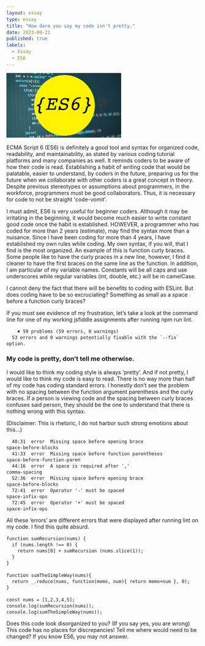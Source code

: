 ```yaml
---
layout: essay
type: essay
title: "How dare you say my code isn't pretty."
date: 2023-09-21
published: true
labels:
  - Essay
  - ES6
---
```


<img width="300px" class="rounded float-start pe-4" src="/img/essay/es6Img.jpeg">

ECMA Script 6 (ES6) is definitely a good tool and syntax for organized code, readability, and maintainability, as stated by various coding tutorial platforms and many companies as well. It reminds coders to be aware of how their code is read. Establishing a habit of writing code that would be palatable, easier to understand, by coders in the future, preparing us for the future when we collaborate with other coders is a great concept in theory. Despite previous stereotypes or assumptions about programmers, in the workforce, programmers must be good collaborators. Thus, it is necessary for code to not be straight 'code-vomit'.

I must admit, ES6 is very useful for beginner coders. Although it may be irritating in the beginning, it would become much easier to write constant good code once the habit is established. HOWEVER, a programmer who has coded for more than 2 years (estimate), may find the syntax more than a nuisance. Since I have been coding for more than 4 years, I have established my own rules while coding. My own syntax, if you will, that I find is the most organized. An example of this is function curly braces. Some people like to have the curly praces in a new line, however, I find it cleaner to have the first braces on the same line as the function. In addition, I am particular of my variable names. Constants will be all caps and use underscores while regular variables (int, double, etc.) will be in camelCase. 

I cannot deny the fact that there will be benefits to coding with ESLint. But does coding have to be so excruciating? Something as small as a space before a function curly braces?

If you must see evidence of my frustration, let’s take a look at the command line for one of my working jsfiddle assignments after running npm run lint.

```
	✖ 59 problems (59 errors, 0 warnings)
  53 errors and 0 warnings potentially fixable with the `--fix` option.
```
### My code is pretty, don’t tell me otherwise.
I would like to think my coding style is always ‘pretty’. And if not pretty, I would like to think my code is easy to read. There is no way more than half of my code has coding standard errors. I honestly don’t see the problem with no spacing between the function argument parenthesis and the curly braces. If a person is viewing code and the spacing between curly braces confuses said person, they should be the one to understand that there is nothing wrong with this syntax.

(Disclaimer: This is rhetoric, I do not harbor such strong emotions about this…)

```
  40:31  error  Missing space before opening brace                                                      space-before-blocks
  41:33  error  Missing space before function parentheses                                               space-before-function-paren
  44:16  error  A space is required after ','                                                           comma-spacing
  52:36  error  Missing space before opening brace                                                      space-before-blocks
  72:41  error  Operator '-' must be spaced                                                             space-infix-ops
  72:45  error  Operator '+' must be spaced                                                             space-infix-ops
```

All these ‘errors’ are different errors that were displayed after running lint on my code. I find this quite absurd.

```
function sumRecursion(nums) {
  if (nums.length !== 0) {
    return nums[0] + sumRecursion (nums.slice(1));
  }
}

function sumTheSimpleWay(nums){
  return _.reduce(nums, function(memo, num){ return memo+num }, 0);
}

const nums = [1,2,3,4,5];
console.log(sumRecursion(nums));
console.log(sumTheSimpleWay(nums));
```

Does this code look disorganized to you? (If you say yes, you are wrong)
This code has no places for discrepancies! Tell me where would need to be changed? If you know ES6, you may not answer.
